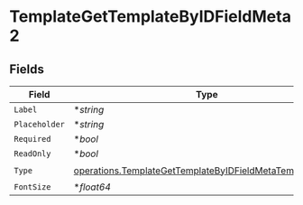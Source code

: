 # TemplateGetTemplateByIDFieldMeta2


## Fields

| Field                                                                                                                                | Type                                                                                                                                 | Required                                                                                                                             | Description                                                                                                                          |
| ------------------------------------------------------------------------------------------------------------------------------------ | ------------------------------------------------------------------------------------------------------------------------------------ | ------------------------------------------------------------------------------------------------------------------------------------ | ------------------------------------------------------------------------------------------------------------------------------------ |
| `Label`                                                                                                                              | **string*                                                                                                                            | :heavy_minus_sign:                                                                                                                   | N/A                                                                                                                                  |
| `Placeholder`                                                                                                                        | **string*                                                                                                                            | :heavy_minus_sign:                                                                                                                   | N/A                                                                                                                                  |
| `Required`                                                                                                                           | **bool*                                                                                                                              | :heavy_minus_sign:                                                                                                                   | N/A                                                                                                                                  |
| `ReadOnly`                                                                                                                           | **bool*                                                                                                                              | :heavy_minus_sign:                                                                                                                   | N/A                                                                                                                                  |
| `Type`                                                                                                                               | [operations.TemplateGetTemplateByIDFieldMetaTemplatesType](../../models/operations/templategettemplatebyidfieldmetatemplatestype.md) | :heavy_check_mark:                                                                                                                   | N/A                                                                                                                                  |
| `FontSize`                                                                                                                           | **float64*                                                                                                                           | :heavy_minus_sign:                                                                                                                   | N/A                                                                                                                                  |